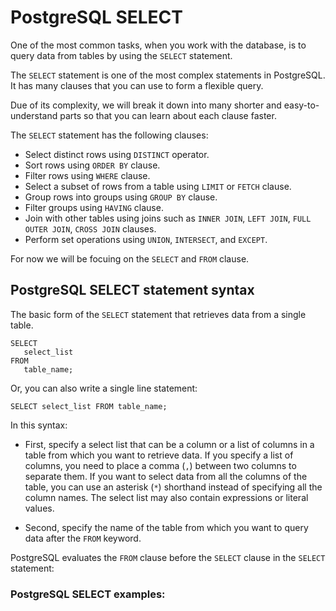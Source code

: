 # PostgreSQL SELECT

One of the most common tasks, when you work with the database, is to query data from tables by using the `SELECT` statement.

The `SELECT` statement is one of the most complex statements in PostgreSQL. It has many clauses that you can use to form a flexible query.

Due of its complexity, we will break it down into many shorter and easy-to-understand parts so that you can learn about each clause faster.

The `SELECT` statement has the following clauses:

- Select distinct rows using `DISTINCT` operator.
- Sort rows using `ORDER BY` clause.
- Filter rows using `WHERE` clause.
- Select a subset of rows from a table using `LIMIT` or `FETCH` clause.
- Group rows into groups using `GROUP BY` clause.
- Filter groups using `HAVING` clause.
- Join with other tables using joins such as `INNER JOIN`, `LEFT JOIN`, `FULL OUTER JOIN`, `CROSS JOIN` clauses.
- Perform set operations using `UNION`, `INTERSECT`, and `EXCEPT`.

For now we will be focuing on the `SELECT` and `FROM` clause.

## PostgreSQL SELECT statement syntax

The basic form of the `SELECT` statement that retrieves data from a single table.

```
SELECT
   select_list
FROM
   table_name;
```

Or, you can also write a single line statement:

```
SELECT select_list FROM table_name;
```

In this syntax:

- First, specify a select list that can be a column or a list of columns in a table from which you want to retrieve data. If you specify a list of columns, you need to place a comma (`,`) between two columns to separate them. If you want to select data from all the columns of the table, you can use an asterisk (`*`) shorthand instead of specifying all the column names. The select list may also contain expressions or literal values.

- Second, specify the name of the table from which you want to query data after the `FROM` keyword.

PostgreSQL evaluates the `FROM` clause before the `SELECT` clause in the `SELECT` statement:


### PostgreSQL SELECT examples:


